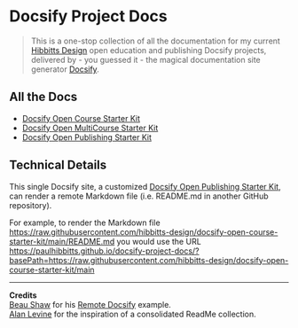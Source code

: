 # Docsify Project Docs

> This is a one-stop collection of all the documentation for my current [Hibbitts Design](https://hibbittsdesign.org/) open education and publishing Docsify projects, delivered by - you guessed it - the magical documentation site generator [Docsify](https://docsify.js.org/#/).

## All the Docs

* [Docsify Open Course Starter Kit](https://paulhibbitts.github.io/docsify-project-docs/?basePath=https://raw.githubusercontent.com/hibbitts-design/docsify-open-course-starter-kit/main)
* [Docsify Open MultiCourse Starter Kit](https://paulhibbitts.github.io/docsify-project-docs/?basePath=https://raw.githubusercontent.com/hibbitts-design/docsify-open-multicourse-starter-kit/main)
* [Docsify Open Publishing Starter Kit](https://paulhibbitts.github.io/docsify-project-docs/?basePath=https://raw.githubusercontent.com/hibbitts-design/docsify-open-publishing-starter-kit/main)

## Technical Details

This single Docsify site, a customized [Docsify Open Publishing Starter Kit](https://github.com/hibbitts-design/docsify-open-publishing-starter-kit), can render a remote Markdown file (i.e. README.md in another GitHub repository).  

For example, to render the Markdown file https://raw.githubusercontent.com/hibbitts-design/docsify-open-course-starter-kit/main/README.md  you would use the URL https://paulhibbitts.github.io/docsify-project-docs/?basePath=https://raw.githubusercontent.com/hibbitts-design/docsify-open-course-starter-kit/main

---

**Credits**  
[Beau Shaw](https://github.com/DaddyWarbucks) for his [Remote Docsify](https://github.com/DaddyWarbucks/remote-docsify) example.  
[Alan Levine](https://github.com/cogdog) for the inspiration of a consolidated ReadMe collection.
